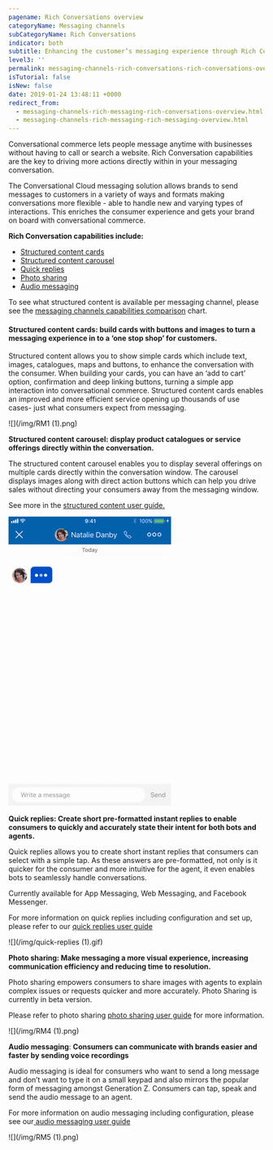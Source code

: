 ```yaml
---
pagename: Rich Conversations overview
categoryName: Messaging channels
subCategoryName: Rich Conversations
indicator: both
subtitle: Enhancing the customer’s messaging experience through Rich Conversations
level3: ''
permalink: messaging-channels-rich-conversations-rich-conversations-overview.html
isTutorial: false
isNew: false
date: 2019-01-24 13:48:11 +0000
redirect_from:
  - messaging-channels-rich-messaging-rich-conversations-overview.html
  - messaging-channels-rich-messaging-rich-messaging-overview.html
---
```

Conversational commerce lets people message anytime with businesses without having to call or search a website. Rich Conversation capabilities are the key to driving more actions directly within in your messaging conversation.

The Conversational Cloud messaging solution allows brands to send messages to customers in a variety of ways and formats making conversations more flexible - able to handle new and varying types of interactions. This enriches the consumer experience and gets your brand on board with conversational commerce.

**Rich Conversation capabilities include:**

* [Structured content cards](messaging-channels-rich-messaging-structured-content-for-chat-user-guide.html#why-use-structured-content)
* [Structured content carousel](messaging-channels-rich-messaging-structured-content-for-messaging-user-guide.html#carousel)
* [Quick replies](messaging-channels-rich-messaging-quick-replies-user-guide.html)
* [Photo sharing](messaging-channels-rich-messaging-photo-sharing-user-guide.html)
* [Audio messaging](messaging-channels-rich-messaging-audio-messaging-user-guide.html)

To see what structured content is available per messaging channel, please see the [messaging channels capabilities comparison](messaging-channels-messaging-channels-capabilities-comparison.html) chart.

#### Structured content cards: build cards with buttons and images to turn a messaging experience in to a ‘one stop shop’ for customers.

Structured content allows you to show simple cards which include text, images, catalogues, maps and buttons, to enhance the conversation with the consumer. When building your cards, you can have an ‘add to cart’ option, confirmation and deep linking buttons, turning a simple app interaction into conversational commerce. Structured content cards enables an improved and more efficient service opening up thousands of use cases- just what consumers expect from messaging.

![](/img/RM1 (1).png)

**Structured content carousel: display product catalogues or service offerings directly within the conversation.**

The structured content carousel enables you to display several offerings on multiple cards directly within the conversation window. The carousel displays images along with direct action buttons which can help you drive sales without directing your consumers away from the messaging window.

See more in the [structured content user guide.](messaging-channels-rich-messaging-structured-content-for-messaging-user-guide.html)

![](/img/Carousel.gif)

**Quick replies: Create short pre-formatted instant replies to enable consumers to quickly and accurately state their intent for both bots and agents.**

Quick replies allows you to create short instant replies that consumers can select with a simple tap. As these answers are pre-formatted, not only is it quicker for the consumer and more intuitive for the agent, it even enables bots to seamlessly handle conversations.

Currently available for App Messaging, Web Messaging, and Facebook Messenger.

For more information on quick replies including configuration and set up, please refer to our [quick replies user guide](messaging-channels-rich-messaging-quick-replies-user-guide.html)

![](/img/quick-replies (1).gif)

**Photo sharing: Make messaging a more visual experience, increasing communication efficiency and reducing time to resolution.**

Photo sharing empowers consumers to share images with agents to explain complex issues or requests quicker and more accurately. Photo Sharing is currently in beta version.

Please refer to photo sharing [photo sharing user guide](messaging-channels-rich-messaging-photo-sharing-user-guide.html) for more information.

![](/img/RM4 (1).png)

**Audio messaging**: **Consumers can communicate with brands easier and faster by sending voice recordings**

Audio messaging is ideal for consumers who want to send a long message and don’t want to type it on a small keypad and also mirrors the popular form of messaging amongst Generation Z. Consumers can tap, speak and send the audio message to an agent.

For more information on audio messaging including configuration, please see our[ audio messaging user guide](messaging-channels-rich-messaging-audio-messaging-user-guide.html)

![](/img/RM5 (1).png)
